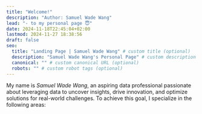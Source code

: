 ```yaml
---
title: "Welcome!"
description: "Author: Samuel Wade Wang"
lead: "- to my personal page 😇"
date: 2024-11-18T22:45:04+02:00
lastmod: 2024-11-27 18:38:56
draft: false
seo:
  title: "Landing Page | Samuel Wade Wang" # custom title (optional)
  description: "Samuel Wade Wang's Personal Page" # custom description (recommended)
  canonical: "" # custom canonical URL (optional)
  robots: "" # custom robot tags (optional)
---
```


My name is _Samuel Wade Wang_, an aspiring data professional passionate about leveraging data to uncover insights, drive innovation, and optimize solutions for real-world challenges. To achieve this goal, I specialize in the following areas:
